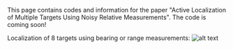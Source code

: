 This page contains codes and information for the paper "Active Localization of Multiple Targets Using Noisy Relative Measurements". The code is coming soon!


Localization of 8 targets using bearing or range measurements:
![alt text](visuals/atl_bearing.gif)